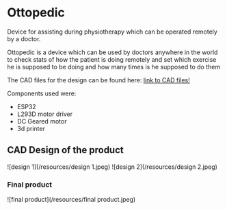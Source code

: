 # Ottopedic
Device for assisting during physiotherapy which can be operated remotely by a doctor.

Ottopedic is a device which can be used by doctors anywhere in the world to check stats of how the patient is doing remotely and set which exercise he is supposed to be doing and how many times is he supposed to do them

The CAD files for the  design can be found here: [link to CAD files!](https://a360.co/2SYAvSb)

Components used were:
* ESP32
* L293D motor driver
* DC Geared motor
* 3d printer

## CAD Design of the product
![design 1](/resources/design 1.jpeg)
![design 2](/resources/design 2.jpeg)

### Final product
![final product](/resources/final product.jpeg)